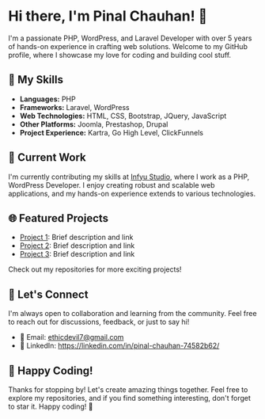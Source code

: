 # Hi there, I'm Pinal Chauhan! 👋

I'm a passionate PHP, WordPress, and Laravel Developer with over 5 years of hands-on experience in crafting web solutions. Welcome to my GitHub profile, where I showcase my love for coding and building cool stuff.

## 🚀 My Skills

- **Languages:** PHP 
- **Frameworks:** Laravel, WordPress
- **Web Technologies:** HTML, CSS, Bootstrap, JQuery, JavaScript
- **Other Platforms:** Joomla, Prestashop, Drupal
- **Project Experience:** Kartra, Go High Level, ClickFunnels

## 💼 Current Work

I'm currently contributing my skills at [Infyu Studio](#), where I work as a PHP, WordPress Developer. I enjoy creating robust and scalable web applications, and my hands-on experience extends to various technologies.

## 🌐 Featured Projects

- [Project 1](#): Brief description and link
- [Project 2](#): Brief description and link
- [Project 3](#): Brief description and link

Check out my repositories for more exciting projects!

## 🤝 Let's Connect

I'm always open to collaboration and learning from the community. Feel free to reach out for discussions, feedback, or just to say hi!

- 📧 Email: ethicdevil7@gmail.com
- 💼 LinkedIn: https://linkedin.com/in/pinal-chauhan-74582b62/

## 🚀 Happy Coding!

Thanks for stopping by! Let's create amazing things together. Feel free to explore my repositories, and if you find something interesting, don't forget to star it. Happy coding! 🚀
